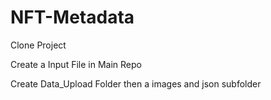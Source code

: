 # NFT-Metadata

Clone Project

Create a Input File in Main Repo

Create Data_Upload Folder then a images and json subfolder

